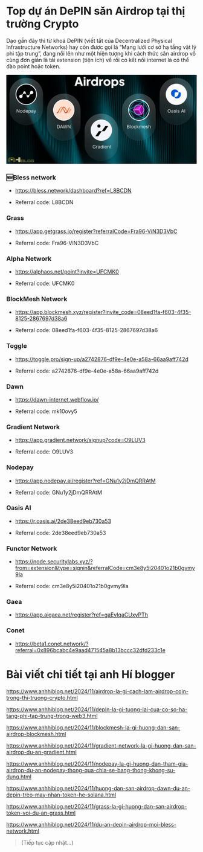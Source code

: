 # Top dự án DePIN săn Airdrop tại thị trường Crypto
Dạo gần đây thì từ khoá DePIN (viết tắt của Decentralized Physical Infrastructure Networks) hay còn được gọi là “Mạng lưới cơ sở hạ tầng vật lý phi tập trung”, đang nổi lên như một hiện tượng khi cách thức săn airdrop vô cùng đơn giản là tải extension (tiện ích) về rồi có kết nối internet là có thể đào point hoặc token.

![DePIN.png](https://github.com/anhhiblog/ahi/blob/main/image/DePIN.png)

### 🆕Bless network

* https://bless.network/dashboard?ref=L8BCDN

* Referral code: L8BCDN

### Grass

* https://app.getgrass.io/register?referralCode=Fra96-ViN3D3VbC

* Referral code: Fra96-ViN3D3VbC

### Alpha Network

* https://alphaos.net/point?invite=UFCMK0

* Referral code: UFCMK0

### BlockMesh Network

* https://app.blockmesh.xyz/register?invite_code=08eed1fa-f603-4f35-8125-2867697d38a6

* Referral code: 08eed1fa-f603-4f35-8125-2867697d38a6

### Toggle

* https://toggle.pro/sign-up/a2742876-df9e-4e0e-a58a-66aa9aff742d

* Referral code: a2742876-df9e-4e0e-a58a-66aa9aff742d

### Dawn

* https://dawn-internet.webflow.io/

* Referral code: mk10ovy5

### Gradient Network

* https://app.gradient.network/signup?code=O9LUV3

* Referral code: O9LUV3
  
### Nodepay

* https://app.nodepay.ai/register?ref=GNu1y2jDmQRRAtM

* Referral code: GNu1y2jDmQRRAtM

### Oasis AI

* https://r.oasis.ai/2de38eed9eb730a53

* Referral code: 2de38eed9eb730a53

### Functor Network

* https://node.securitylabs.xyz/?from=extension&type=signin&referralCode=cm3e8y5i20401o21b0gvmy9la

* Referral code: cm3e8y5i20401o21b0gvmy9la

### Gaea

* https://app.aigaea.net/register?ref=gaEvIqaCUxyPTh

### Conet

* https://beta1.conet.network/?referral=0x896bcabc4e9aad471545a8b13bccc32dfd233c1e

# Bài viết chi tiết tại anh Hí blogger
https://www.anhhiblog.net/2024/11/airdrop-la-gi-cach-lam-airdrop-coin-trong-thi-truong-crypto.html

https://www.anhhiblog.net/2024/11/depin-la-gi-tuong-lai-cua-co-so-ha-tang-phi-tap-trung-trong-web3.html

https://www.anhhiblog.net/2024/11/blockmesh-la-gi-huong-dan-san-airdrop-blockmesh.html

https://www.anhhiblog.net/2024/11/gradient-network-la-gi-huong-dan-san-airdrop-du-an-gradient.html

https://www.anhhiblog.net/2024/11/nodepay-la-gi-huong-dan-tham-gia-airdrop-du-an-nodepay-thong-qua-chia-se-bang-thong-khong-su-dung.html

https://www.anhhiblog.net/2024/11/huong-dan-san-airdrop-dawn-du-an-depin-treo-may-nhan-token-he-solana.html

https://www.anhhiblog.net/2024/11/grass-la-gi-huong-dan-san-airdrop-token-voi-du-an-grass.html

https://www.anhhiblog.net/2024/11/du-an-depin-airdrop-moi-bless-network.html

> (Tiếp tục cập nhật...)
